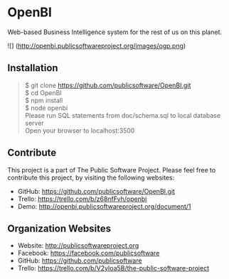 OpenBI
======

Web-based Business Intelligence system for the rest of us on this planet.

![] (http://openbi.publicsoftwareproject.org/images/ogp.png)

Installation
------------
>$ git clone https://github.com/publicsoftware/OpenBI.git<br/>
>$ cd OpenBI<br/>
>$ npm install<br/>
>$ node openbi<br/>
>Please run SQL statements from doc/schema.sql to local database server<br/>
>Open your browser to localhost:3500<br/>

Contribute
----------
This project is a part of The Public Software Project. Please feel free to contribute this project, by visiting the following websites:
- GitHub: https://github.com/publicsoftware/OpenBI.git
- Trello: https://trello.com/b/z68nfFvh/openbi
- Demo:   http://openbi.publicsoftwareproject.org/document/1

Organization Websites
---------------------
- Website: http://publicsoftwareproject.org
- Facebook: https://facebook.com/publicsoftware
- GitHub: https://github.com/publicsoftware
- Trello: https://trello.com/b/V2yIoa5B/the-public-software-project
